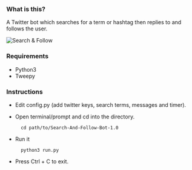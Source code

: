 ### What is this?

A Twitter bot which searches for a term or hashtag then replies to and follows the user.

![Search & Follow](https://raw.githubusercontent.com/impshum/Search-And-Follow-Bot/master/screenshot.jpg)

### Requirements

* Python3
* Tweepy

### Instructions

* Edit config.py (add twitter keys, search terms, messages and timer).
* Open terminal/prompt and cd into the directory.

        cd path/to/Search-And-Follow-Bot-1.0

* Run it

        python3 run.py

* Press Ctrl + C to exit.
